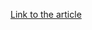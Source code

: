 [Link to the article](https://www.esentire.com/blog/batloader-continues-to-abuse-google-search-ads-to-deliver-vidar-stealer-and-ursnif)
